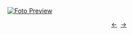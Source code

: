 [![Foto Preview](preview/project-73.avif)](https://DominicNikolai.github.io/project-73)

<div align="center" style="display: flex; justify-content: center;">
  <a  href="https://github.com/DominicNikolai/project-72" target="_blank">&#8592;</a>
  &nbsp;&nbsp;
  <a  href="https://github.com/DominicNikolai/project-74s" target="_blank">&#8594;</a>
</div>
